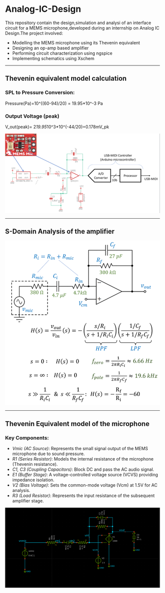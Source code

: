 # Analog-IC-Design
This repository contain the design,simulation and analysi of an interface circuit for a MEMS microphone,developed during an internship on Analog IC Design.The project involved:

* Modelling the MEMS microphone using its Thevenin equivalent
* Designing an op-amp based amplifier
* Performing circuit characterization using ngspice
* Implementing schematics using Xschem
***
## Thevenin equivalent model calculation
### SPL to Pressure Conversion:
  Pressure(Pa)=10^((60-94)/20) = 19.95*10^-3 Pa
### Output Voltage (peak)
V_out(peak)= 2*19.95*10^3*10^(-44/20)=0.178mV_pk


![Schematic](https://github.com/nirlipta05/Analog-IC-Design/blob/main/Screenshot%202025-08-01%20183249.png?raw=true)
***
## S-Domain Analysis of the amplifier
![Schematic](https://github.com/nirlipta05/Analog-IC-Design/blob/main/Fig-d2-1-mic-analysis.png?raw=true)
***
## Thevenin Equivalent model of the microphone
### Key Components:
- *Vmic (AC Source)*: Represents the small signal output of the MEMS microphone due to sound pressure.
- *R1 (Series Resistor)*: Models the internal resistance of the microphone (Thevenin resistance).
- *C1, C3 (Coupling Capacitors)*: Block DC and pass the AC audio signal.
- *E1 (Buffer Stage)*: A voltage-controlled voltage source (VCVS) providing impedance isolation.
- *V2 (Bias Voltage)*: Sets the common-mode voltage (Vcm) at 1.5V for AC analysis.
- *R3 (Load Resistor)*: Represents the input resistance of the subsequent amplifier stage.

![Schematic](https://github.com/nirlipta05/Analog-IC-Design/blob/main/Screenshot%202025-08-01%20202907.png?raw=true)

